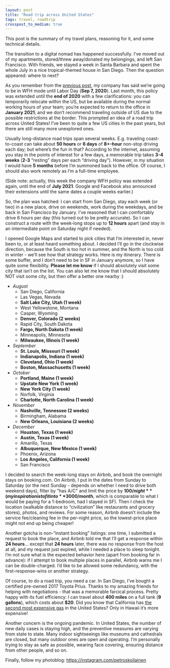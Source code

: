```yaml
---
layout: post
title: "Road trip across United States"
tags: travel, roadtrip
crosspost_to_medium: true
---
```


This post is the summary of my travel plans, reasoning for it, and some technical details.

The transition to a digital nomad has happened successfully. I’ve moved out of my apartments, stored/threw away/donated my belongings, and left San Francisco. With friends, we stayed a week in Santa Barbara and spent the whole July in a nice tropical-themed house in San Diego. Then the question appeared: where to next?

As you remember from the [previous post](https://sergey.party/2020/06/14/digital-nomad.html), my company has said we’re going to be in WFH mode until Labor Day (**Sep 7, 2020**). Last month, this policy was extended until the **end of 2020** with a few clarifications: you can temporarily relocate within the US, but be available during the normal working hours of your team; you’re expected to return to the office in **January 2021**; and we don’t recommend traveling outside of US due to the possible restrictions at the border. This prompted an idea of a road trip across United States! I’ve been to quite a few US cities in the past years, but there are still many more unexplored ones.

Usually long-distance road trips span several weeks. E.g. traveling coast-to-coast can take about **50 hours** or **6 days** of **8+-hour** non-stop driving each day; but where’s the fun in that? According to the internet, assuming you stay in the points of interest for a few days, a memorable trip takes **3-4 weeks** (**2-3** “resting” days per each “driving day”). However, in my situation I would have **5 months** before I’m summoned back to the office. Of course, I should also work remotely as I’m a full-time employee.

(Side note: actually, this week the company WFH policy was extended again, until the end of **July 2021**. Google and Facebook also announced their extensions until the same dates a couple weeks earlier.)

So, the plan was hatched: I can start from San Diego, stay each week (or two) in a new place, drive on weekends, work during the weekdays, and be back in San Francisco by January. I've reasoned that I can comfortably drive 6 hours per day (this turned out to be pretty accurate). So I can construct a route with the week-long stops up to **12 hours** apart (and stay in an intermediate point on Saturday night if needed).

I opened Google Maps and started to pick cities that I’m interested in, never been to, or at least heard something about. I decided I’ll go in the clockwise direction, because the South is too hot in summer, and the North is too cold in winter - we’ll see how that strategy works. Here is my itinerary. There is some buffer, and I don’t need to be in SF in January anymore, so I have quite some flexibility. **Please let me know** if I should absolutely visit some city that isn’t on the list. You can also let me know that I should absolutely NOT visit some city, but then offer a better one nearby :)

- *August*
  - San Diego, California
  - Las Vegas, Nevada
  - **Salt Lake City, Utah (1 week)**
  - West Yellowstone, Montana
  - Casper, Wyoming
  - **Denver, Colorado (2 weeks)**
  - Rapid City, South Dakota
  - **Fargo, North Dakota (1 week)**
  - Minneapolis, Minnesota
  - **Milwaukee, Illinois (1 week)**
- *September*
  - **St. Louis, Missouri (1 week)**
  - **Indianapolis, Indiana (1 week)**
  - **Cleveland, Ohio (1 week)**
  - **Boston, Massachusetts (1 week)**
- *October*
  - **Portland, Maine (1 week)**
  - **Upstate New York (1 week)**
  - **New York City (1 week)**
  - Norfolk, Virginia
  - **Charlotte, North Carolina (1 week)**
- *November*
  - **Nashville, Tennessee (2 weeks)**
  - Birmingham, Alabama
  - **New Orleans, Louisiana (2 weeks)**
- *December*
  - **Houston, Texas (1 week)**
  - **Austin, Texas (1 week)**
  - Amarillo, Texas
  - **Albuquerque, New Mexico (1 week)**
  - Phoenix, Arizona
  - **Los Angeles, California (1 week)**
  - San Francisco

I decided to search the week-long stays on Airbnb, and book the overnight stays on booking.com. On Airbnb, I put in the dates from Sunday to Saturday (or the next Sunday - depends on whether I need to drive both weekend days), filter by "has A/C" and limit the price by **$100/night** (my inspiration is to fit into **$3000/month**, which is comparable to what I would be paying for a 1-bedroom, had I stayed in SF). Then I check the location (walkable distance to “civilization” like restaurants and grocery stores), photos, and reviews. For some reason, Airbnb doesn’t include the service fee/cleaning fee in the per-night price, so the lowest-price place might not end up being cheaper!

Another gotcha is non-“instant booking” listings: one time, I submitted a request to book the place, and Airbnb told me that I’ll get a response within **24 hours**… except that **24 hours** later, there was no response from the host at all, and my request just expired, while I needed a place to sleep tonight. I’m not sure what is the expected behavior here (apart from booking far in advance): if I attempt to book multiple places in parallel, Airbnb warns me I can be double-charged. I’d like to be allowed some redundancy, with the first-response-wins or another strategy.

Of course, to do a road trip, you need a car. In San Diego, I’ve bought a certified pre-owned 2017 Toyota Prius. Thanks to my amazing friends for helping with negotiations - that was a memorable farcical process. Pretty happy with its fuel efficiency: I can travel about **400 miles** on a full tank (**9 gallons**), which costs about **$20**. Did you know that California has [the second most expensive gas](https://gasprices.aaa.com/) in the United States? Only in Hawaii it’s more expensive!

Another concern is the ongoing pandemic. In United States, the number of new daily cases is staying high, and the preventive measures are varying from state to state. Many indoor sightseeings like museums and cathedrals are closed, but many outdoor ones are open and operating. I’m personally trying to stay as safe as possible, wearing face covering, ensuring distance from other people, and so on.

Finally, follow my photoblog: https://instagram.com/petroskoilainen
